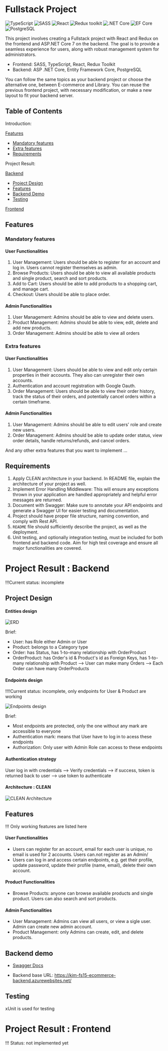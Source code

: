# Fullstack Project

![TypeScript](https://img.shields.io/badge/TypeScript-v.4-green)
![SASS](https://img.shields.io/badge/SASS-v.4-hotpink)
![React](https://img.shields.io/badge/React-v.18-blue)
![Redux toolkit](https://img.shields.io/badge/Redux-v.1.9-brown)
![.NET Core](https://img.shields.io/badge/.NET%20Core-v.7-purple)
![EF Core](https://img.shields.io/badge/EF%20Core-v.7-cyan)
![PostgreSQL](https://img.shields.io/badge/PostgreSQL-v.14-drakblue)

This project involves creating a Fullstack project with React and Redux on the frontend and ASP.NET Core 7 on the backend. The goal is to provide a seamless experience for users, along with robust management system for administrators.

- Frontend: SASS, TypeScript, React, Redux Toolkit
- Backend: ASP .NET Core, Entity Framework Core, PostgreSQL

You can follow the same topics as your backend project or choose the alternative one, between E-commerce and Library. You can reuse the previous frontend project, with necessary modification, or make a new layout to fit your backend server.

## Table of Contents
Introduction: 

[Features](#features)
   - [Mandatory features](#mandatory-features)
   - [Extra features](#extra-features)
   - [Requirements](#requirements)

Project Result:

[Backend](#project-result--backend)
   - [Project Design](#project-design)
   - [Features](#features-1)
   - [Backend Demo](#backend-demo)
   - [Testing](#testing)

[Frontend](#project-result--frontend)


## Features

### Mandatory features

#### User Functionalities

1. User Management: Users should be able to register for an account and log in. Users cannot register themselves as admin.
2. Browse Products: Users should be able to view all available products and single product, search and sort products.
3. Add to Cart: Users should be able to add products to a shopping cart, and manage cart.
4. Checkout: Users should be able to place order.

#### Admin Functionalities

1. User Management: Admins should be able to view and delete users.
2. Product Management: Admins should be able to view, edit, delete and add new products.
3. Order Management: Admins should be able to view all orders

### Extra features

#### User Functionalities

1. User Management: Users should be able to view and edit only certain properties in their accounts. They also can unregister their own accounts.
2. Authentication and account registration with Google Oauth.
3. Order Management: Users should be able to view their order history, track the status of their orders, and potentially cancel orders within a certain timeframe.

#### Admin Functionalities

1. User Management: Admins should be able to edit users' role and create new users.
2. Order Management: Admins should be able to update order status, view order details, handle returns/refunds, and cancel orders.

And any other extra features that you want to implement ...

## Requirements

1. Apply CLEAN architecture in your backend. In README file, explain the architecture of your project as well.
2. Implement Error Handling Middleware: This will ensure any exceptions thrown in your application are handled appropriately and helpful error messages are returned.
3. Document with Swagger: Make sure to annotate your API endpoints and generate a Swagger UI for easier testing and documentation.
4. Project should have proper file structure, naming convention, and comply with Rest API.
5. `README` file should sufficiently describe the project, as well as the deployment.
6. Unit testing, and optionally integration testing, must be included for both frontend and backend code. Aim for high test coverage and ensure all major functionalities are covered.


# Project Result : Backend
!!!Current status: incomplete

## Project Design

#### Entities design

![ERD](./projectDesign/ERD.png)

Brief:
   - User: has Role either Admin or User
   - Product: belongs to a Category type
   - Order: has Status, has 1-to-many relationship with OrderProduct
   - OrderProduct: has Order's id & Product's id as Foreign Keys, has 1-to-many relationship with Product
   --> User can make many Orders
   --> Each Order can have many OrderProducts

#### Endpoints design
!!!!Current status: incomplete, only endpoints for User & Product are working

![Endpoints design](./projectDesign/Endpoints.png)

Brief:
   - Most endpoints are protected, only the one without any mark are accessible to everyone
   - Authentication mark: means that User have to log in to acess these endpoints
   - Authorization: Only user with Admin Role can access to these endpoints

#### Authentication strategy

User log in with credentials --> Verify credentials --> if success, token is returned back to user --> use token to authenticate

#### Architecture : CLEAN 

![CLEAN Architecture](./projectDesign/CLEAN%20Architecture.png)

## Features
!!! Only working features are listed here

#### User Functionalities

- Users can register for an account, email for each user is unique, no email is used for 2 accounts. Users can.not register as an Admin/
- Users can log in and access certain endpoints, e.g. get their profile, update password, update their profile (name, email), delete their own account.

#### Product Functionalities
- Browse Products: anyone can browse available products and single product. Users can also search and sort products.

#### Admin Functionalities

- User Management: Admins can view all users, or view a sigle user. Admin can create new admin account.
- Product Management: only Admins can create, edit, and delete products.

## Backend demo

- [Swagger Docs](https://kim-fs15-ecommerce-backend.azurewebsites.net/swagger/index.html) 

- Backend base URL: https://kim-fs15-ecommerce-backend.azurewebsites.net/

## Testing
xUnit is used for testing

# Project Result : Frontend
!!! Status: not implemented yet
